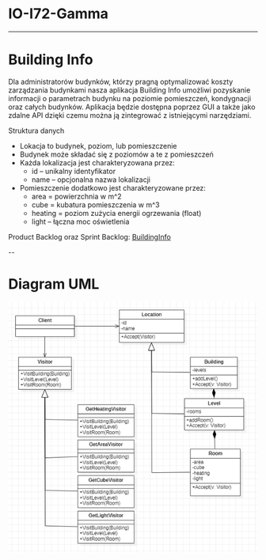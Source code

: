 # IO-I72-Gamma

---
# Building Info

Dla administratorów budynków, którzy pragną optymalizować koszty zarządzania budynkami  nasza aplikacja Building Info umożliwi pozyskanie informacji o parametrach budynku na poziomie pomieszczeń, kondygnacji oraz całych budynków. Aplikacja będzie dostępna poprzez GUI a także jako zdalne API dzięki czemu można ją zintegrować z istniejącymi narzędziami.

Struktura danych
* Lokacja to budynek, poziom, lub pomieszczenie
* Budynek może składać się z poziomów a te z pomieszczeń
* Każda lokalizacja jest charakteryzowana przez:
    * id – unikalny identyfikator
    * name – opcjonalna nazwa lokalizacji
* Pomieszczenie dodatkowo jest charakteryzowane przez:
   * area = powierzchnia w m^2
   * cube = kubatura pomieszczenia w m^3
   * heating = poziom zużycia energii ogrzewania (float)
   * light – łączna moc oświetlenia

Product Backlog oraz Sprint Backlog:
<a href="https://docs.google.com/spreadsheets/d/1ySsXC-K4nm57-Rw9HnSQgmPofAk3d2ofKPhk7Z_1uO4/edit?usp=sharing" target="_blank">BuildingInfo</a>

--
# Diagram UML
![Diagram UML](Diagram_UML/diagramUMLversion1.png)

